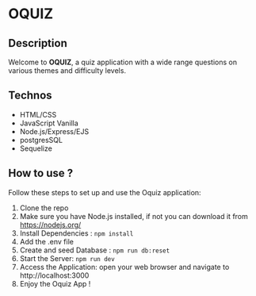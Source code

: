 # OQUIZ

## Description
Welcome to **OQUIZ**, a quiz application with a wide range questions on various themes and difficulty levels.

## Technos
- HTML/CSS
- JavaScript Vanilla
- Node.js/Express/EJS
- postgresSQL
- Sequelize

## How to use ?
Follow these steps to set up and use the Oquiz application:
1. Clone the repo
2. Make sure you have Node.js installed, if not you can download it from https://nodejs.org/ 
3. Install Dependencies : `npm install`
4. Add the .env file
5. Create and seed Database : `npm run db:reset`
6. Start the Server: `npm run dev`
7. Access the Application: open your web browser and navigate to http://localhost:3000
8. Enjoy the Oquiz App !
